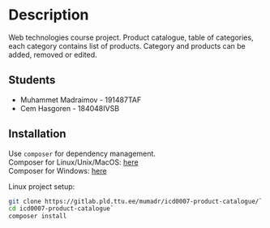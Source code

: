 # Description

Web technologies course project. Product catalogue, table of categories, each category contains list of products. Category and products can be added, removed or edited.

## Students

* Muhammet Madraimov - 191487TAF
* Cem Hasgoren - 184048IVSB

## Installation

Use `composer` for dependency management.  
Composer for Linux/Unix/MacOS: [here](https://getcomposer.org/doc/00-intro.md#installation-linux-unix-macos)  
Composer for Windows: [here](https://getcomposer.org/doc/00-intro.md#installation-windows)

Linux project setup:  

```bash
git clone https://gitlab.pld.ttu.ee/mumadr/icd0007-product-catalogue/`  
cd icd0007-product-catalogue`  
composer install
```